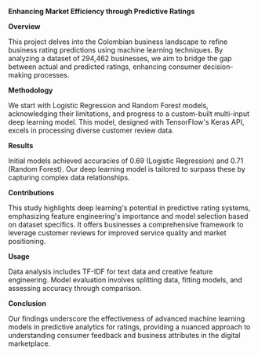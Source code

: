 **Enhancing Market Efficiency through Predictive Ratings**

**Overview**

This project delves into the Colombian business landscape to refine business rating predictions using machine learning techniques. By analyzing a dataset of 294,462 businesses, we aim to bridge the gap between actual and predicted ratings, enhancing consumer decision-making processes.

**Methodology**

We start with Logistic Regression and Random Forest models, acknowledging their limitations, and progress to a custom-built multi-input deep learning model. This model, designed with TensorFlow's Keras API, excels in processing diverse customer review data.

**Results**

Initial models achieved accuracies of 0.69 (Logistic Regression) and 0.71 (Random Forest). Our deep learning model is tailored to surpass these by capturing complex data relationships.

**Contributions**

This study highlights deep learning's potential in predictive rating systems, emphasizing feature engineering's importance and model selection based on dataset specifics. It offers businesses a comprehensive framework to leverage customer reviews for improved service quality and market positioning.

**Usage**

Data analysis includes TF-IDF for text data and creative feature engineering.
Model evaluation involves splitting data, fitting models, and assessing accuracy through comparison.

**Conclusion**

Our findings underscore the effectiveness of advanced machine learning models in predictive analytics for ratings, providing a nuanced approach to understanding consumer feedback and business attributes in the digital marketplace.
